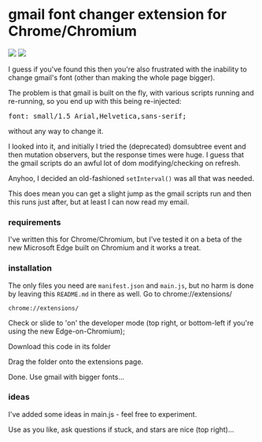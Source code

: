# gmail font changer extension for Chrome/Chromium

![](https://img.shields.io/badge/licence-free-green.svg) ![](https://img.shields.io/badge/frameworks-none-green.svg)

I guess if you've found this then you're also frustrated with the inability to change gmail's font (other than making the whole page bigger).

The problem is that gmail is built on the fly, with various scripts running and re-running, so you end up with this being re-injected:

<pre>font: small/1.5 Arial,Helvetica,sans-serif;</pre>

without any way to change it.

I looked into it, and initially I tried the (deprecated) domsubtree event and then mutation observers, but the response times were huge. I guess that the gmail scripts do an awful lot of dom modifying/checking on refresh.

Anyhoo, I decided an old-fashioned `setInterval()` was all that was needed.

This does mean you can get a slight jump as the gmail scripts run and then this runs just after, but at least I can now read my email.

### requirements

I've written this for Chrome/Chromium, but I've tested it on a beta of the new Microsoft Edge built on Chromium and it works a treat.

### installation

The only files you need are `manifest.json` and `main.js`, but no harm is done by leaving this `README.md` in there as well.
Go to chrome://extensions/

`chrome://extensions/`

Check or slide to 'on' the developer mode (top right, or bottom-left if you're using the new Edge-on-Chromium);

Download this code in its folder

Drag the folder onto the extensions page.

Done. Use gmail with bigger fonts...

### ideas

I've added some ideas in main.js - feel free to experiment.

Use as you like, ask questions if stuck, and stars are nice (top right)...